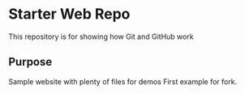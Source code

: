 # Starter Web Repo

This repository is for showing how Git and GitHub work

## Purpose

Sample website with plenty of files for demos
First example for fork.
